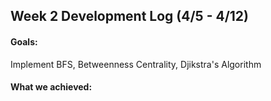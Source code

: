 ## Week 2 Development Log (4/5 - 4/12)

#### Goals: 
Implement BFS, Betweenness Centrality, Djikstra's Algorithm

#### What we achieved: 

